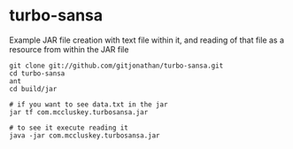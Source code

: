turbo-sansa
===========

Example JAR file creation with text file within it, and reading of that file 
as a resource from within the JAR file

    git clone git://github.com/gitjonathan/turbo-sansa.git
    cd turbo-sansa
    ant
    cd build/jar
    
    # if you want to see data.txt in the jar
    jar tf com.mccluskey.turbosansa.jar

    # to see it execute reading it
    java -jar com.mccluskey.turbosansa.jar

